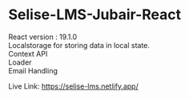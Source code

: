 # Selise-LMS-Jubair-React

React version : 19.1.0 <br>
Localstorage for storing data in local state. <br>
Context API <br>
Loader <br>
Email Handling <br>


Live Link: https://selise-lms.netlify.app/
